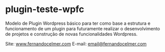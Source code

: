 # plugin-teste-wpfc

Modelo de Plugin Wordpress básico para ter como base a estrutura e funcionamento de um plugin para futuramente realizar o desenvolvimento de projetos e construção de novas funcionalidades Wordpress.

Site: www.fernandocelmer.com
E-mail: email@fernandocelmer.com
